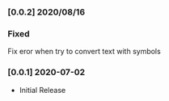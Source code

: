 ### [0.0.2] 2020/08/16
### Fixed
Fix eror when try to convert text with symbols

### [0.0.1] 2020-07-02
* Initial Release
